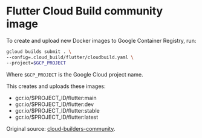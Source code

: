 # Flutter Cloud Build community image

To create and upload new Docker images to Google Container Registry, run: 

```bash
gcloud builds submit . \
--config=.cloud_build/flutter/cloudbuild.yaml \
--project=$GCP_PROJECT
```

Where `$GCP_PROJECT` is the Google Cloud project name.

This creates and uploads these images:

- gcr.io/$PROJECT_ID/flutter:main
- gcr.io/$PROJECT_ID/flutter:dev
- gcr.io/$PROJECT_ID/flutter:stable
- gcr.io/$PROJECT_ID/flutter:latest

Original source: [cloud-builders-community][].

[cloud-builders-community]: https://github.com/GoogleCloudPlatform/cloud-builders-community/blob/master/flutter/Dockerfile
